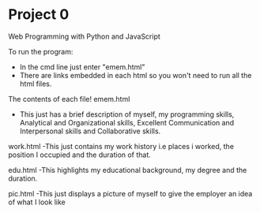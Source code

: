 # Project 0

Web Programming with Python and JavaScript

To run the program:
-   In the cmd line just enter "emem.html"
-   There are links embedded in each html so you won't need to run all the html files.

The contents of each file!
emem.html
  - This just has a brief description of myself, my programming skills, Analytical and Organizational skills, Excellent Communication and Interpersonal skills and Collaborative skills.

work.html
  -This just contains my work history i.e places i worked, the position I occupied and the duration of that.

edu.html
  -This highlights my educational background, my degree and the duration.
  
pic.html
  -This just displays a picture of myself to give the employer an idea of what I look like
